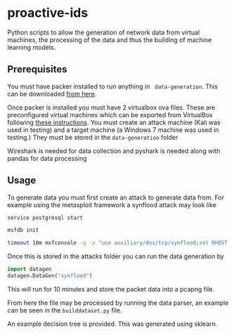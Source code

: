# proactive-ids
Python scripts to allow the generation of network data from virtual machines, the processing of the data and thus the building of machine learning models.

## Prerequisites
You must have packer installed to run anything in ``` data-generation```. This can be downloaded [from here](https://packer.io/downloads.html).

Once packer is installed you must have 2 virtualbox ova files. These are preconfigured virtual machines which can be exported from VirtualBox following [these instructions](https://docs.oracle.com/cd/E26217_01/E26796/html/qs-import-vm.html). You must create an attack machine (Kali was used in testing) and a target machine (a Windows 7 machine was used in testing.) They must be stored in the ```data-generation``` folder

Wireshark is needed for data collection and pyshark is needed along with pandas for data processing

## Usage
To generate data you must first create an attack to generate data from. For example using the metasploit framework a synflood attack may look like

```bash
service postgresql start

msfdb init

timeout 10m msfconsole -q -x "use auxiliary/dos/tcp/synflood;set RHOST <IP>; exploit;"
```

Once this is stored in the attacks folder you can run the data generation by

```python
import datagen
datagen.DataGen("synflood")
```
This will run for 10 minutes and store the packet data into a pcapng file.

From here the file may be processed by running the data parser, an example can be seen in the ```builddataset.py``` file.

An example decision tree is provided. This was generated using sklearn.